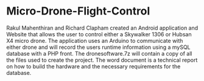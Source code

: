 # Micro-Drone-Flight-Control

Rakul Mahenthiran and Richard Clapham created an Android application and Website that allows the user to control either a Skywalker 1306 or Hubsan X4 micro drone. The application uses an Arduino to communicate with either drone and will record the users runtime information using a mySQL database with a PHP front. The dronesoftware.7z will contain a copy of all the files used to create the project. The word document is a technical report on how to build the hardware and the necessary requirements for the database.
